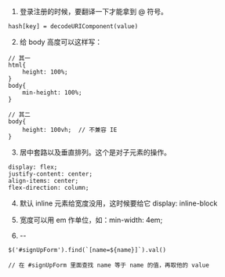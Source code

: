 1. 登录注册的时候，要翻译一下才能拿到 @ 符号。
```
hash[key] = decodeURIComponent(value)
```

2. 给 body 高度可以这样写：
```
// 其一
html{
	height: 100%;
}
body{
	min-height: 100%;
}

// 其二
body{
	height: 100vh;  // 不兼容 IE
}
``` 

3. 居中套路以及垂直排列。这个是对子元素的操作。
```
display: flex;
justify-content: center;
align-items: center;
flex-direction: column;
```

4. 默认 inline 元素给宽度没用，这时候要给它 display: inline-block

5. 宽度可以用 em 作单位，如：min-width: 4em;

6. --
```
$('#signUpForm').find(`[name=${name}]`).val()

// 在 #signUpForm 里面查找 name 等于 name 的值，再取他的 value
```
